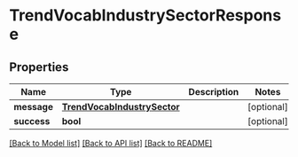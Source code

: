 # TrendVocabIndustrySectorResponse

## Properties
Name | Type | Description | Notes
------------ | ------------- | ------------- | -------------
**message** | [**TrendVocabIndustrySector**](TrendVocabIndustrySector.md) |  | [optional] 
**success** | **bool** |  | [optional] 

[[Back to Model list]](../README.md#documentation-for-models) [[Back to API list]](../README.md#documentation-for-api-endpoints) [[Back to README]](../README.md)


